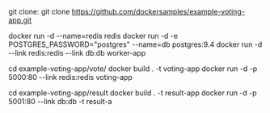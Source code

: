 git clone:   git clone https://github.com/dockersamples/example-voting-app.git

docker run -d --name=redis redis
docker run -d -e POSTGRES_PASSWORD="postgres" --name=db postgres:9.4
docker run -d --link redis:redis --link db:db worker-app

cd example-voting-app/vote/
docker build . -t voting-app
docker run -d -p 5000:80 --link redis:redis voting-app


cd example-voting-app/result
docker build . -t result-app
docker run -d -p 5001:80 --link db:db -t result-a